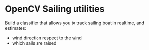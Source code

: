 # OpenCV Sailing utilities

Build a classifier that allows you to track sailing boat in realtime, and estimates:
- wind direction respect to the wind
- which sails are raised

